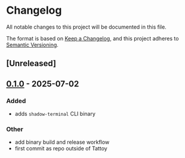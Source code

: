 # Changelog

All notable changes to this project will be documented in this file.

The format is based on [Keep a Changelog](https://keepachangelog.com/en/1.0.0/),
and this project adheres to [Semantic Versioning](https://semver.org/spec/v2.0.0.html).

## [Unreleased]

## [0.1.0](https://github.com/tattoy-org/shadow-terminal/releases/tag/shadow-terminal-cli-v0.1.0) - 2025-07-02

### Added

- adds `shadow-terminal` CLI binary

### Other

- add binary build and release workflow
- first commit as repo outside of Tattoy

